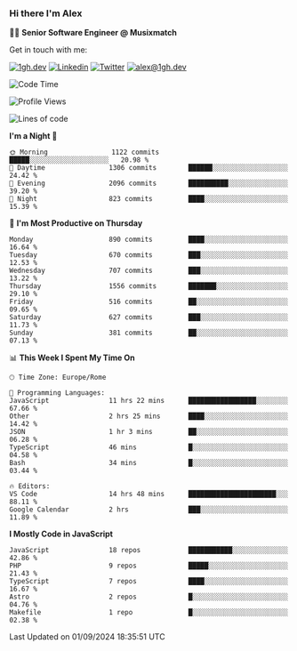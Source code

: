### Hi there I'm Alex

👨‍💻 __Senior Software Engineer @ Musixmatch__

Get in touch with me:

[![1gh.dev](https://img.shields.io/static/v1?label=1gh.dev&message=%20&color=red&logo=&style=flat-square&logoColor=white)](https://www.1gh.dev/)
[![Linkedin](https://img.shields.io/static/v1?label=Linkedin&message=%20&color=blue&logo=Linkedin&style=flat-square&logoColor=white)](https://linkedin.com/in/alexghirelli)
[![Twitter](https://img.shields.io/static/v1?label=Twitter&message=%20&color=blue&logo=Twitter&style=flat-square&logoColor=white)](https://twitter.com/alexGhirelli)
[![alex@1gh.dev](https://img.shields.io/static/v1?label=alex@1gh.dev&message=%20&color=red&logo=gmail&style=flat-square&logoColor=white)](mailto:alex@1gh.dev)

<!--START_SECTION:waka-->
![Code Time](http://img.shields.io/badge/Code%20Time-8%2C064%20hrs%2034%20mins-blue)

![Profile Views](http://img.shields.io/badge/Profile%20Views-1-blue)

![Lines of code](https://img.shields.io/badge/From%20Hello%20World%20I%27ve%20Written-25.8%20million%20lines%20of%20code-blue)

**I'm a Night 🦉** 

```text
🌞 Morning                1122 commits        █████░░░░░░░░░░░░░░░░░░░░   20.98 % 
🌆 Daytime                1306 commits        ██████░░░░░░░░░░░░░░░░░░░   24.42 % 
🌃 Evening                2096 commits        ██████████░░░░░░░░░░░░░░░   39.20 % 
🌙 Night                  823 commits         ████░░░░░░░░░░░░░░░░░░░░░   15.39 % 
```
📅 **I'm Most Productive on Thursday** 

```text
Monday                   890 commits         ████░░░░░░░░░░░░░░░░░░░░░   16.64 % 
Tuesday                  670 commits         ███░░░░░░░░░░░░░░░░░░░░░░   12.53 % 
Wednesday                707 commits         ███░░░░░░░░░░░░░░░░░░░░░░   13.22 % 
Thursday                 1556 commits        ███████░░░░░░░░░░░░░░░░░░   29.10 % 
Friday                   516 commits         ██░░░░░░░░░░░░░░░░░░░░░░░   09.65 % 
Saturday                 627 commits         ███░░░░░░░░░░░░░░░░░░░░░░   11.73 % 
Sunday                   381 commits         ██░░░░░░░░░░░░░░░░░░░░░░░   07.13 % 
```


📊 **This Week I Spent My Time On** 

```text
🕑︎ Time Zone: Europe/Rome

💬 Programming Languages: 
JavaScript               11 hrs 22 mins      █████████████████░░░░░░░░   67.66 % 
Other                    2 hrs 25 mins       ████░░░░░░░░░░░░░░░░░░░░░   14.42 % 
JSON                     1 hr 3 mins         ██░░░░░░░░░░░░░░░░░░░░░░░   06.28 % 
TypeScript               46 mins             █░░░░░░░░░░░░░░░░░░░░░░░░   04.58 % 
Bash                     34 mins             █░░░░░░░░░░░░░░░░░░░░░░░░   03.44 % 

🔥 Editors: 
VS Code                  14 hrs 48 mins      ██████████████████████░░░   88.11 % 
Google Calendar          2 hrs               ███░░░░░░░░░░░░░░░░░░░░░░   11.89 % 
```

**I Mostly Code in JavaScript** 

```text
JavaScript               18 repos            ███████████░░░░░░░░░░░░░░   42.86 % 
PHP                      9 repos             █████░░░░░░░░░░░░░░░░░░░░   21.43 % 
TypeScript               7 repos             ████░░░░░░░░░░░░░░░░░░░░░   16.67 % 
Astro                    2 repos             █░░░░░░░░░░░░░░░░░░░░░░░░   04.76 % 
Makefile                 1 repo              █░░░░░░░░░░░░░░░░░░░░░░░░   02.38 % 
```




 Last Updated on 01/09/2024 18:35:51 UTC
<!--END_SECTION:waka-->
